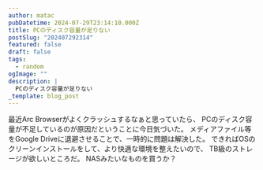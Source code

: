 ```yaml
---
author: matac
pubDatetime: 2024-07-29T23:14:10.000Z
title: PCのディスク容量が足りない
postSlug: "202407292314"
featured: false
draft: false
tags:
  - random
ogImage: ""
description: |
  PCのディスク容量が足りない
_template: blog_post
---
```


最近Arc Browserがよくクラッシュするなぁと思っていたら、
PCのディスク容量が不足しているのが原因だということに今日気づいた。
メディアファイル等をGoogle Driveに退避させることで、一時的に問題は解決した。
できればOSのクリーンインストールをして、より快適な環境を整えたいので、
TB級のストレージが欲しいところだ。
NASみたいなものを買うか？
